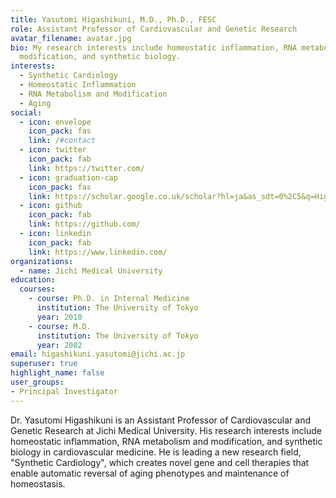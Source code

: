 ```yaml
---
title: Yasutomi Higashikuni, M.D., Ph.D., FESC
role: Assistant Professor of Cardiovascular and Genetic Research
avatar_filename: avatar.jpg
bio: My research interests include homeostatic inflammation, RNA metabolism and
  modification, and synthetic biology.
interests:
  - Synthetic Cardiology
  - Homeostatic Inflammation
  - RNA Metabolism and Modification
  - Aging
social:
  - icon: envelope
    icon_pack: fas
    link: /#contact
  - icon: twitter
    icon_pack: fab
    link: https://twitter.com/
  - icon: graduation-cap
    icon_pack: fas
    link: https://scholar.google.co.uk/scholar?hl=ja&as_sdt=0%2C5&q=Higashikuni+y&btnG=
  - icon: github
    icon_pack: fab
    link: https://github.com/
  - icon: linkedin
    icon_pack: fab
    link: https://www.linkedin.com/
organizations:
  - name: Jichi Medical University
education:
  courses:
    - course: Ph.D. in Internal Medicine
      institution: The University of Tokyo
      year: 2010
    - course: M.D.
      institution: The University of Tokyo
      year: 2002  
email: higashikuni.yasutomi@jichi.ac.jp
superuser: true
highlight_name: false
user_groups:
- Principal Investigator
---
```

Dr. Yasutomi Higashikuni is an Assistant Professor of Cardiovascular and Genetic Research at Jichi Medical University. His research interests include homeostatic inflammation, RNA metabolism and modification, and synthetic biology in cardiovascular medicine. He is leading a new research field, "Synthetic Cardiology", which creates novel gene and cell therapies that enable automatic reversal of aging phenotypes and maintenance of homeostasis. 
